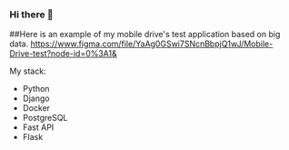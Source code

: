 ### Hi there 👋


##Here is an example of my mobile drive's test application based on big data. 
https://www.figma.com/file/YaAg0GSwi7SNcnBbpjQ1wJ/Mobile-Drive-test?node-id=0%3A1&

<!--
**Sergei2019/Sergei2019** is a ✨ _special_ ✨ repository because its `README.md` (this file) appears on your GitHub profile.

Here are some ideas to get you started:

- 🔭 I’m currently working on ...
- 🌱 I’m currently learning ...
- 👯 I’m looking to collaborate on ...
- 🤔 I’m looking for help with ...
- 💬 Ask me about ...
- 📫 How to reach me: ...
- 😄 Pronouns: ...
- ⚡ Fun fact: ...
-->
My stack:
- Python
- Django
- Docker
- PostgreSQL
- Fast API
- Flask
